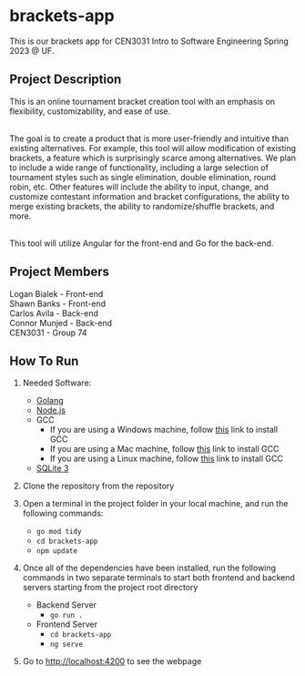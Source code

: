 # brackets-app
This is our brackets app for CEN3031 Intro to Software Engineering Spring 2023 @ UF.

## Project Description
This is an online tournament bracket creation tool with an emphasis on flexibility, customizability, and ease of use. <br /><br />

The goal is to create a product that is more user-friendly and intuitive than existing alternatives. For example, this tool will allow modification of existing brackets, a feature which is surprisingly scarce among alternatives. We plan to include a wide range of functionality, including a large selection of tournament styles such as single elimination, double elimination, round robin, etc. Other features will include the ability to input, change, and customize contestant information and bracket configurations, the ability to merge existing brackets, the ability to randomize/shuffle brackets, and more.<br /><br />

This tool will utilize Angular for the front-end and Go for the back-end.

## Project Members
Logan Bialek - Front-end <br />
Shawn Banks - Front-end <br />
Carlos Avila - Back-end <br />
Connor Munjed - Back-end <br />
CEN3031 - Group 74 <br />

## How To Run
1. Needed Software:
   - [Golang](https://go.dev/dl/)
   - [Node.js](https://nodejs.org/en/download)
   - GCC
     - If you are using a Windows machine, follow [this](https://code.visualstudio.com/docs/cpp/config-mingw) link to install GCC
     - If you are using a Mac machine, follow [this](http://cs.millersville.edu/~gzoppetti/InstallingGccMac.html) link to install GCC
     - If you are using a Linux machine, follow [this](https://www.geeksforgeeks.org/how-to-install-gcc-compiler-on-linux/) link to install GCC
    - [SQLite 3](https://sqlite.org/download.html)

2. Clone the repository from the repository
3. Open a terminal in the project folder in your local machine, and run the following commands:
    - ```go mod tidy```
    - ```cd brackets-app```
    - ```npm update```
4. Once all of the dependencies have been installed, run the following commands in two separate terminals to start both frontend and backend servers starting from the project root directory
    - Backend Server  
      - ```go run .```
    - Frontend Server
      - ```cd brackets-app```
      - ```ng serve```
5. Go to [http://localhost:4200](http://localhost:4200) to see the webpage